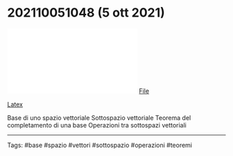 # 202110051048 (5 ott 2021)
![](202110051048.pdf)
[File](202110051048.pdf)

[Latex](05ott2021.tex)

Base di uno spazio vettoriale
Sottospazio vettoriale
Teorema del completamento di una base
Operazioni tra sottospazi vettoriali

---

Tags:
#base #spazio #vettori #sottospazio #operazioni #teoremi 